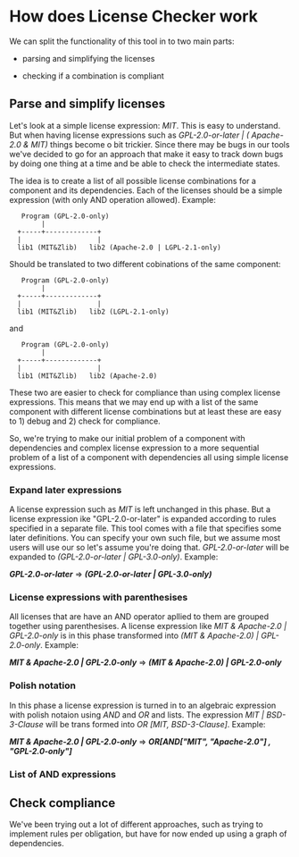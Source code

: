 # How does License Checker work

We can split the functionality of this tool in to two main parts:

* parsing and simplifying the licenses

* checking if a combination is compliant

## Parse and simplify licenses

Let's look at a simple license expression: *MIT*. This is easy to
understand. But when having license expressions such as
*GPL-2.0-or-later | ( Apache-2.0 & MIT)* things become o bit
trickier. Since there may be bugs in our tools we've decided to go for
an approach that make it easy to track down bugs by doing one thing at
a time and be able to check the intermediate states.

The idea is to create a list of all possible license combinations for
a component and its dependencies. Each of the licenses should be a
simple expression (with only AND operation allowed). Example:

```
   Program (GPL-2.0-only)
        |
  +-----+-------------+
  |                   |
  lib1 (MIT&Zlib)   lib2 (Apache-2.0 | LGPL-2.1-only)
```

Should be translated to two different cobinations of the same component:

```
   Program (GPL-2.0-only)
        |
  +-----+-------------+
  |                   |
  lib1 (MIT&Zlib)   lib2 (LGPL-2.1-only)
```

and 

```
   Program (GPL-2.0-only)
        |
  +-----+-------------+
  |                   |
  lib1 (MIT&Zlib)   lib2 (Apache-2.0)
```

These two are easier to check for compliance than using complex
license expressions. This means that we may end up with a list of the
same component with different license combinations but at least these
are easy to 1) debug and 2) check for compliance.

So, we're trying to make our initial problem of a component with
dependencies and complex license expression to a more sequential
problem of a list of a component with dependencies all using simple
license expressions.

### Expand later expressions

A license expression such as *MIT* is left unchanged in this
phase. But a license expression ike "GPL-2.0-or-later" is expanded
according to rules specified in a separate file. This tool comes with
a file that specifies some later definitions. You can specify your own
such file, but we assume most users will use our so let's assume
you're doing that. *GPL-2.0-or-later* will be expanded to
*(GPL-2.0-or-later | GPL-3.0-only)*. Example:

***GPL-2.0-or-later*** => ***(GPL-2.0-or-later | GPL-3.0-only)***

### License expressions with parenthesises 

All licenses that are have an AND operator apllied to them are grouped together using parenthesises. A license expression like *MIT & Apache-2.0 | GPL-2.0-only* is in this phase transformed into  *(MIT & Apache-2.0) | GPL-2.0-only*. Example:

***MIT & Apache-2.0 | GPL-2.0-only*** => ***(MIT & Apache-2.0) | GPL-2.0-only***

### Polish notation

In this phase a license expression is turned in to an algebraic expression with polish notaion using *AND* and *OR* and lists. The expression *MIT | BSD-3-Clause* will be trans formed into *OR [MIT, BSD-3-Clause]*. Example:

***MIT & Apache-2.0 | GPL-2.0-only*** => ***OR[AND["MIT", "Apache-2.0"]  , "GPL-2.0-only"]***

### List of AND expressions



## Check compliance

We've been trying out a lot of different approaches, such as trying to
implement rules per obligation, but have for now ended up using a
graph of dependencies.
